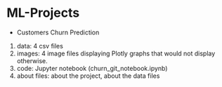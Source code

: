 # ML-Projects

* Customers Churn Prediction
1. data: 4 csv files
2. images: 4 image files displaying Plotly graphs that would not display otherwise.
3. code: Jupyter notebook (churn_git_notebook.ipynb)
4. about files: about the project, about the data files
